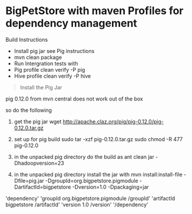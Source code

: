 BigPetStore with maven Profiles for dependency management
==========================================================

Build Instructions

  - Install pig jar see Pig instructions
  -  mvn clean package
  - Run Intergration tests with
  - Pig profile clean verify -P pig
  - Hive profile clean verify -P hive

> Install the Pig Jar

pig 0.12.0 from mvn central does not work out of the box

so do the following
1) get the pig jar
wget http://apache.claz.org/pig/pig-0.12.0/pig-0.12.0.tar.gz
2) set up for pig build
sudo tar -xzf pig-0.12.0.tar.gz
sudo chmod -R 477 pig-0.12.0

3) in the unpacked pig directory do the build as
ant clean jar -Dhadoopversion=23

4) in the unpacked pig directory install the jar with
mvn install:install-file -Dfile=pig.jar -DgroupId=org.bigpetstore.pigmodule -DartifactId=bigpetstore -Dversion=1.0 -Dpackaging=jar

'dependency'
'groupId org.bigpetstore.pigmodule /groupId'
'artifactId bigpetstore /artifactId'
'version 1.0 /version'
'/dependency'